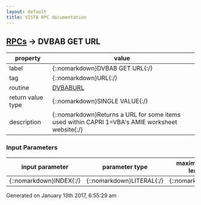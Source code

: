 ```yaml
---
layout: default
title: VISTA RPC documentation
---
```




## [RPCs](TableOfContent.md) &#8594; DVBAB GET URL 

 property | value 
--- | --- 
 label | {::nomarkdown}DVBAB GET URL{:/}
 tag | {::nomarkdown}URL{:/}
 routine | [DVBABURL](http://code.osehra.org/dox/Routine_DVBABURL_source.html)
 return value type | {::nomarkdown}SINGLE VALUE{:/}
 description | {::nomarkdown}Returns a URL for some items used within CAPRI 1=VBA's AMIE worksheet website{:/}

### Input Parameters

| input parameter | parameter type | maximum data length | required | description | 
| --- | --- | --- | --- | --- | 
| {::nomarkdown}INDEX{:/} | {::nomarkdown}LITERAL{:/} | {::nomarkdown}1{:/} | {::nomarkdown}true{:/} |  | 




 Generated on January 13th 2017, 6:55:29 am